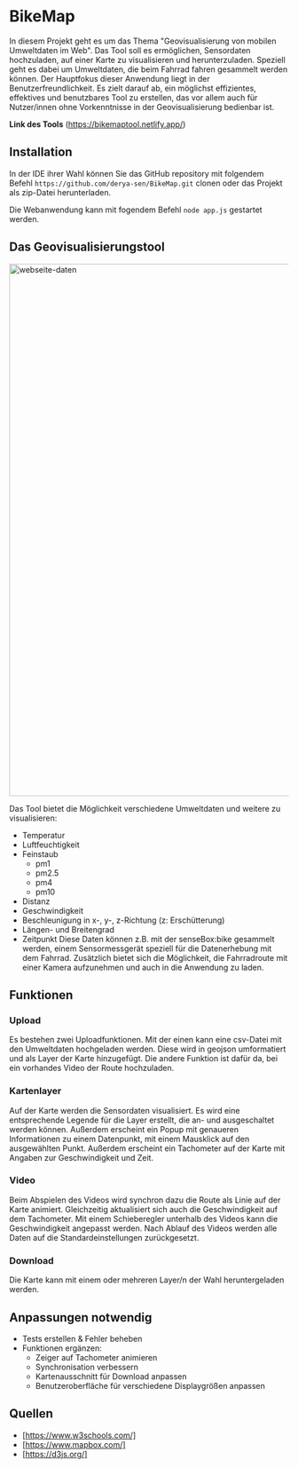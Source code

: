 # BikeMap

In diesem Projekt geht es um das Thema "Geovisualisierung von mobilen Umweltdaten im Web". Das Tool soll es ermöglichen, Sensordaten hochzuladen, auf einer Karte zu visualisieren und herunterzuladen. Speziell geht es dabei um Umweltdaten, die beim Fahrrad fahren gesammelt werden können. Der Hauptfokus dieser Anwendung liegt in der Benutzerfreundlichkeit. Es zielt darauf ab, ein möglichst effizientes, effektives und benutzbares Tool zu erstellen, das vor allem auch für Nutzer/innen ohne Vorkenntnisse in der Geovisualisierung bedienbar ist.

**Link des Tools**
(https://bikemaptool.netlify.app/)

## Installation 
In der IDE ihrer Wahl können Sie das GitHub repository mit folgendem Befehl 
`https://github.com/derya-sen/BikeMap.git` clonen
oder das Projekt als zip-Datei herunterladen.

Die Webanwendung kann mit fogendem Befehl 
`node app.js`
gestartet werden.

## Das Geovisualisierungstool
<img width="959" alt="webseite-daten" src="https://github.com/derya-sen/BikeMap/assets/82390935/5ccb98ea-fc97-4686-a12c-d7a452fb6d2d">

Das Tool bietet die Möglichkeit verschiedene Umweltdaten und weitere zu visualisieren:
- Temperatur
- Luftfeuchtigkeit
- Feinstaub
  * pm1
  * pm2.5
  * pm4
  * pm10
- Distanz
- Geschwindigkeit
- Beschleunigung in x-, y-, z-Richtung (z: Erschütterung)
- Längen- und Breitengrad
- Zeitpunkt
Diese Daten können z.B. mit der senseBox:bike gesammelt werden, einem Sensormessgerät speziell für die Datenerhebung mit dem Fahrrad.
Zusätzlich bietet sich die Möglichkeit, die Fahrradroute mit einer Kamera aufzunehmen und auch in die Anwendung zu laden.

## Funktionen

### Upload
Es bestehen zwei Uploadfunktionen.
Mit der einen kann eine csv-Datei mit den Umweltdaten hochgeladen werden. Diese wird in geojson umformatiert und als Layer der Karte hinzugefügt.
Die andere Funktion ist dafür da, bei ein vorhandes Video der Route hochzuladen.

### Kartenlayer
Auf der Karte werden die Sensordaten visualisiert. Es wird eine entsprechende Legende für die Layer erstellt, die an- und ausgeschaltet werden können. Außerdem erscheint ein Popup mit genaueren Informationen zu einem Datenpunkt, mit einem Mausklick auf den ausgewählten Punkt.
Außerdem erscheint ein Tachometer auf der Karte mit Angaben zur Geschwindigkeit und Zeit.

### Video
Beim Abspielen des Videos wird synchron dazu die Route als Linie auf der Karte animiert. Gleichzeitig aktualisiert sich auch die Geschwindigkeit auf dem Tachometer. Mit einem Schieberegler unterhalb des Videos kann die Geschwindigkeit angepasst werden. Nach Ablauf des Videos werden alle Daten auf die Standardeinstellungen zurückgesetzt.

### Download
Die Karte kann mit einem oder mehreren Layer/n der Wahl heruntergeladen werden.

## Anpassungen notwendig
- Tests erstellen & Fehler beheben
- Funktionen ergänzen:
    * Zeiger auf Tachometer animieren
    * Synchronisation verbessern
    * Kartenausschnitt für Download anpassen
    * Benutzeroberfläche für verschiedene Displaygrößen anpassen
  

## Quellen
- [https://www.w3schools.com/]
- [https://www.mapbox.com/]
- [https://d3js.org/]








